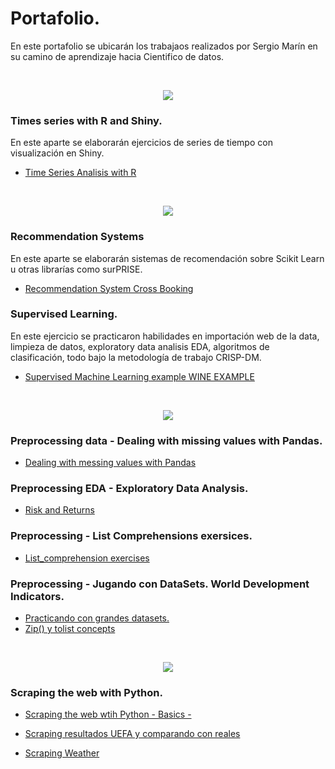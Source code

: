 # Portafolio.

En este portafolio se ubicarán los trabajaos realizados por Sergio Marín en su camino de aprendizaje hacia Cientifico de datos.

<br/>
<p align="center">
  <img src="https://i.imgur.com/MUuv4l5.jpg">
<br/>
  
### Times series with R and Shiny.

</p>

En este aparte se elaborarán ejercicios de series de tiempo con visualización en Shiny.

 - [Time Series Analisis with R](https://github.com/samp891216/Portafolio-SERGIO-MARIN/blob/master/Time%20Series/App%20V2%20-%2028092017.R)

<br/>
<p align="center">
  <img src="https://raw.githubusercontent.com/donnemartin/data-science-ipython-notebooks/master/images/scikitlearn.png">
<br/>
  
  ### Recommendation Systems
  
  </P>
  
  En este aparte se elaborarán sistemas de recomendación sobre Scikit Learn u otras librarías como surPRISE.
  
 - [Recommendation System Cross Booking](https://github.com/samp891216/Portafolio-SERGIO-MARIN/blob/master/Recommendation%20systems/Recomendation_system_CrossBooking.ipynb)
 
 ### Supervised Learning.
 
 En este ejercicio se practicaron habilidades en importación web de la data, limpieza de datos, exploratory data analisis EDA, algoritmos de clasificación, todo bajo la metodología de trabajo CRISP-DM.
 
 - [Supervised Machine Learning example WINE EXAMPLE](https://github.com/samp891216/Portafolio-SERGIO-MARIN/blob/master/Supervised%20Machine%20Learning/ScikitLearn/ML%20White%20Wine-UNAL.ipynb)

<br/>
<p align="center">
  <img src="https://raw.githubusercontent.com/donnemartin/data-science-ipython-notebooks/master/images/pandas.png">
<br/>

### Preprocessing data  - Dealing with missing values with Pandas.

- [Dealing with messing values with Pandas](https://github.com/samp891216/Portafolio-SERGIO-MARIN/blob/master/Preprocessing/Missing%20values.ipynb)

### Preprocessing EDA - Exploratory Data Analysis.

- [Risk and Returns](https://github.com/samp891216/Portafolio-SERGIO-MARIN/blob/master/EDA/Risk%20and%20returns.ipynb)

### Preprocessing - List Comprehensions exersices.

- [List_comprehension exercises](https://github.com/samp891216/Portafolio-SERGIO-MARIN/blob/master/Preprocessing/List_comprehensions.ipynb)

### Preprocessing - Jugando con DataSets. World Development Indicators. 
- [Practicando con grandes datasets.](https://github.com/samp891216/Portafolio-SERGIO-MARIN/blob/master/Preprocessing/WDI.ipynb)
- [Zip() y tolist concepts](https://github.com/samp891216/Portafolio-SERGIO-MARIN/blob/master/Preprocessing/wordIndicators.ipynb)

<br/>
<p align="center">
  <img src="https://i.imgur.com/ISXSvo0.png">
<br/>
  
### Scraping the web with Python.

- [Scraping the web wtih Python - Basics -](https://github.com/samp891216/Portafolio-SERGIO-MARIN/blob/master/Beautiful%20Soup/scraping_web_concepts.ipynb)

- [Scraping resultados UEFA y comparando con reales](https://github.com/samp891216/Portafolio-SERGIO-MARIN/blob/master/Beautiful%20Soup/UEFA_scraping.ipynb)

- [Scraping Weather]()
